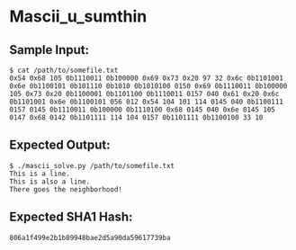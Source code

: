 # Mascii_u_sumthin

## Sample Input:

```
$ cat /path/to/somefile.txt
0x54 0x68 105 0b1110011 0b100000 0x69 0x73 0x20 97 32 0x6c 0b1101001 0x6e 0b1100101 0b101110 0b1010 0b1010100 0150 0x69 0b1110011 0b100000 105 0x73 0x20 0b1100001 0b1101100 0b1110011 0157 040 0x61 0x20 0x6c 0b1101001 0x6e 0b1100101 056 012 0x54 104 101 114 0145 040 0b1100111 0157 0145 0b1110011 0b100000 0b1110100 0x68 0145 040 0x6e 0145 105 0147 0x68 0142 0b1101111 114 104 0157 0b1101111 0b1100100 33 10
```
## Expected Output:

```
$ ./mascii_solve.py /path/to/somefile.txt
This is a line.
This is also a line.
There goes the neighborhood!
```
## Expected SHA1 Hash:

```
806a1f499e2b1b89948bae2d5a90da59617739ba
```
